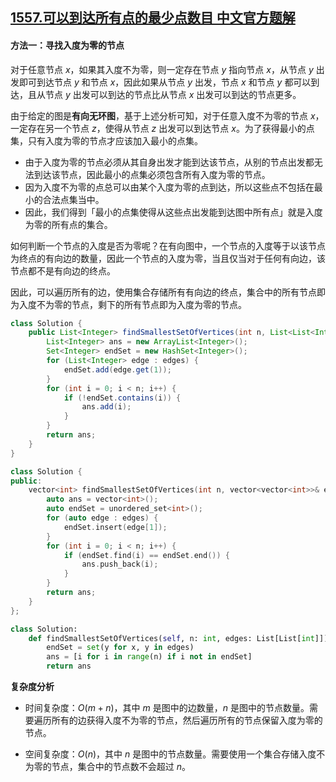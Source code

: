 ## [1557.可以到达所有点的最少点数目 中文官方题解](https://leetcode.cn/problems/minimum-number-of-vertices-to-reach-all-nodes/solutions/100000/ke-yi-dao-da-suo-you-dian-de-zui-shao-dian-shu-m-2)
#### 方法一：寻找入度为零的节点

对于任意节点 $x$，如果其入度不为零，则一定存在节点 $y$ 指向节点 $x$，从节点 $y$ 出发即可到达节点 $y$ 和节点 $x$，因此如果从节点 $y$ 出发，节点 $x$ 和节点 $y$ 都可以到达，且从节点 $y$ 出发可以到达的节点比从节点 $x$ 出发可以到达的节点更多。

由于给定的图是**有向无环图**，基于上述分析可知，对于任意入度不为零的节点 $x$，一定存在另一个节点 $z$，使得从节点 $z$ 出发可以到达节点 $x$。为了获得最小的点集，只有入度为零的节点才应该加入最小的点集。

+ 由于入度为零的节点必须从其自身出发才能到达该节点，从别的节点出发都无法到达该节点，因此最小的点集必须包含所有入度为零的节点。
+ 因为入度不为零的点总可以由某个入度为零的点到达，所以这些点不包括在最小的合法点集当中。
+ 因此，我们得到「最小的点集使得从这些点出发能到达图中所有点」就是入度为零的所有点的集合。

如何判断一个节点的入度是否为零呢？在有向图中，一个节点的入度等于以该节点为终点的有向边的数量，因此一个节点的入度为零，当且仅当对于任何有向边，该节点都不是有向边的终点。

因此，可以遍历所有的边，使用集合存储所有有向边的终点，集合中的所有节点即为入度不为零的节点，剩下的所有节点即为入度为零的节点。

```Java [sol1-Java]
class Solution {
    public List<Integer> findSmallestSetOfVertices(int n, List<List<Integer>> edges) {
        List<Integer> ans = new ArrayList<Integer>();
        Set<Integer> endSet = new HashSet<Integer>();
        for (List<Integer> edge : edges) {
            endSet.add(edge.get(1));
        }
        for (int i = 0; i < n; i++) {
            if (!endSet.contains(i)) {
                ans.add(i);
            }
        }
        return ans;
    }
}
```

```cpp [sol1-C++]
class Solution {
public:
    vector<int> findSmallestSetOfVertices(int n, vector<vector<int>>& edges) {
        auto ans = vector<int>();
        auto endSet = unordered_set<int>();
        for (auto edge : edges) {
            endSet.insert(edge[1]);
        }
        for (int i = 0; i < n; i++) {
            if (endSet.find(i) == endSet.end()) {
                ans.push_back(i);
            }
        }
        return ans;
    }
};
```

```Python [sol1-Python3]
class Solution:
    def findSmallestSetOfVertices(self, n: int, edges: List[List[int]]) -> List[int]:
        endSet = set(y for x, y in edges)
        ans = [i for i in range(n) if i not in endSet]
        return ans
```

**复杂度分析**

- 时间复杂度：$O(m+n)$，其中 $m$ 是图中的边数量，$n$ 是图中的节点数量。需要遍历所有的边获得入度不为零的节点，然后遍历所有的节点保留入度为零的节点。

- 空间复杂度：$O(n)$，其中 $n$ 是图中的节点数量。需要使用一个集合存储入度不为零的节点，集合中的节点数不会超过 $n$。